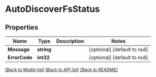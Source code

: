 # AutoDiscoverFsStatus

## Properties
Name | Type | Description | Notes
------------ | ------------- | ------------- | -------------
**Message** | **string** |  | [optional] [default to null]
**ErrorCode** | **int32** |  | [optional] [default to null]

[[Back to Model list]](../README.md#documentation-for-models) [[Back to API list]](../README.md#documentation-for-api-endpoints) [[Back to README]](../README.md)

